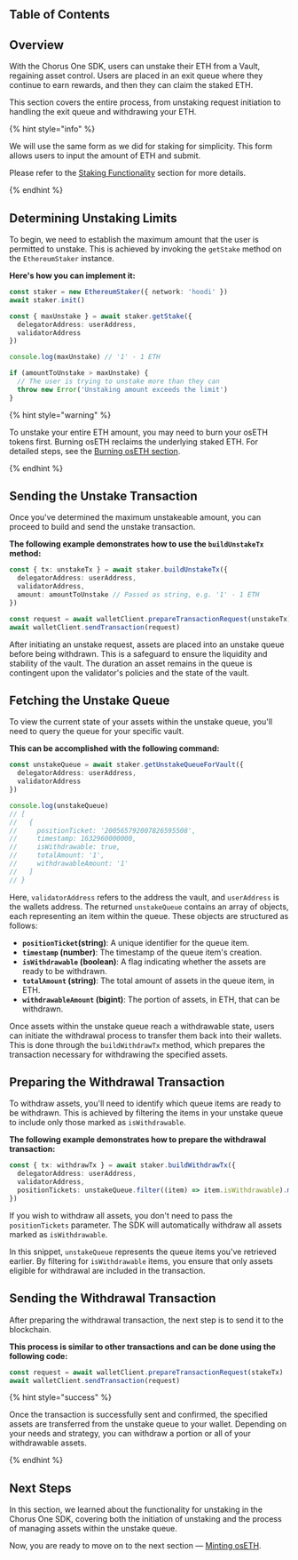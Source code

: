 ## Table of Contents

## Overview

With the Chorus One SDK, users can unstake their ETH from a Vault, regaining asset control. Users are placed in an exit queue where they continue to earn rewards, and then they can claim the staked ETH.

This section covers the entire process, from unstaking request initiation to handling the exit queue and withdrawing your ETH.

{% hint style="info" %}

We will use the same form as we did for staking for simplicity. This form allows users to input the amount of ETH and submit.

Please refer to the [Staking Functionality][stake-section] section for more details.

{% endhint %}

## Determining Unstaking Limits

To begin, we need to establish the maximum amount that the user is permitted to unstake. This is achieved by invoking the `getStake` method on the `EthereumStaker` instance.

**Here's how you can implement it:**

```typescript
const staker = new EthereumStaker({ network: 'hoodi' })
await staker.init()

const { maxUnstake } = await staker.getStake({
  delegatorAddress: userAddress,
  validatorAddress
})

console.log(maxUnstake) // '1' - 1 ETH

if (amountToUnstake > maxUnstake) {
  // The user is trying to unstake more than they can
  throw new Error('Unstaking amount exceeds the limit')
}
```

{% hint style="warning" %}

To unstake your entire ETH amount, you may need to burn your osETH tokens first. Burning osETH reclaims the underlying staked ETH. For detailed steps, see the [Burning osETH section][burn].

{% endhint %}

## Sending the Unstake Transaction

Once you've determined the maximum unstakeable amount, you can proceed to build and send the unstake transaction.

**The following example demonstrates how to use the `buildUnstakeTx` method:**

```typescript
const { tx: unstakeTx } = await staker.buildUnstakeTx({
  delegatorAddress: userAddress,
  validatorAddress,
  amount: amountToUnstake // Passed as string, e.g. '1' - 1 ETH
})

const request = await walletClient.prepareTransactionRequest(unstakeTx)
await walletClient.sendTransaction(request)
```

After initiating an unstake request, assets are placed into an unstake queue before being withdrawn. This is a safeguard to ensure the liquidity and stability of the vault. The duration an asset remains in the queue is contingent upon the validator's policies and the state of the vault.

## Fetching the Unstake Queue

To view the current state of your assets within the unstake queue, you'll need to query the queue for your specific vault.

**This can be accomplished with the following command:**

```typescript
const unstakeQueue = await staker.getUnstakeQueueForVault({
  delegatorAddress: userAddress,
  validatorAddress
})

console.log(unstakeQueue)
// [
//   {
//     positionTicket: '200565792007826595508',
//     timestamp: 1632960000000,
//     isWithdrawable: true,
//     totalAmount: '1',
//     withdrawableAmount: '1'
//   ]
// }
```

Here, `validatorAddress` refers to the address the vault, and `userAddress` is the wallets address. The returned `unstakeQueue` contains an array of objects, each representing an item within the queue. These objects are structured as follows:

- **`positionTicket`(string)**: A unique identifier for the queue item.
- **`timestamp` (number)**: The timestamp of the queue item's creation.
- **`isWithdrawable` (boolean)**: A flag indicating whether the assets are ready to be withdrawn.
- **`totalAmount` (string)**: The total amount of assets in the queue item, in ETH.
- **`withdrawableAmount` (bigint)**: The portion of assets, in ETH, that can be withdrawn.

Once assets within the unstake queue reach a withdrawable state, users can initiate the withdrawal process to transfer them back into their wallets. This is done through the `buildWithdrawTx` method, which prepares the transaction necessary for withdrawing the specified assets.

## Preparing the Withdrawal Transaction

To withdraw assets, you'll need to identify which queue items are ready to be withdrawn. This is achieved by filtering the items in your unstake queue to include only those marked as `isWithdrawable`.

**The following example demonstrates how to prepare the withdrawal transaction:**

```typescript
const { tx: withdrawTx } = await staker.buildWithdrawTx({
  delegatorAddress: userAddress,
  validatorAddress,
  positionTickets: unstakeQueue.filter((item) => item.isWithdrawable).map((item) => item.positionTicket)
})
```

If you wish to withdraw all assets, you don't need to pass the `positionTickets` parameter. The SDK will automatically withdraw all assets marked as `isWithdrawable`.

In this snippet, `unstakeQueue` represents the queue items you've retrieved earlier. By filtering for `isWithdrawable` items, you ensure that only assets eligible for withdrawal are included in the transaction.

## Sending the Withdrawal Transaction

After preparing the withdrawal transaction, the next step is to send it to the blockchain.

**This process is similar to other transactions and can be done using the following code:**

```typescript
const request = await walletClient.prepareTransactionRequest(stakeTx)
await walletClient.sendTransaction(request)
```

{% hint style="success" %}

Once the transaction is successfully sent and confirmed, the specified assets are transferred from the unstake queue to your wallet. Depending on your needs and strategy, you can withdraw a portion or all of your withdrawable assets.

{% endhint %}

## Next Steps

In this section, we learned about the functionality for unstaking in the Chorus One SDK, covering both the initiation of unstaking and the process of managing assets within the unstake queue.

Now, you are ready to move on to the next section — [Minting osETH][mint].

[stake-section]: 3-staking.md
[mint]: 5-minting-os-eth.md
[burn]: 6-burning-os-eth.md
